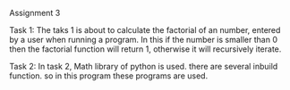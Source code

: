 Assignment 3

Task 1:
The taks 1 is about to calculate the factorial of an number, entered by a user when running a program.
In this if the number is smaller than 0 then the factorial function will return 1, otherwise it will recursively iterate.

Task 2:
In task 2, Math library of python is used. there are several inbuild function. so in this program these programs are used. 
